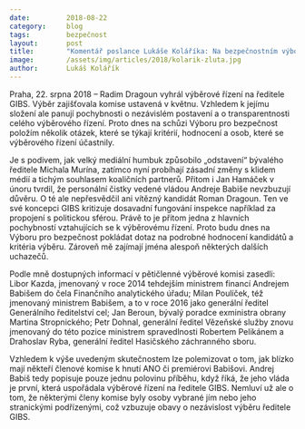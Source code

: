```yaml
---
date:         2018-08-22
category:     blog
tags:         bezpečnost
layout:       post
title:        "Komentář poslance Lukáše Koláříka: Na bezpečnostním výboru dnes požádám o informace k výběrovému řízení na ředitele GIBS"
image:        /assets/img/articles/2018/kolarik-zluta.jpg
author:       Lukáš Kolářík
---
```



Praha, 22. srpna 2018 – Radim Dragoun vyhrál výběrové řízení na ředitele GIBS. Výběr zajišťovala komise ustavená v květnu. Vzhledem k jejímu složení ale panují pochybnosti o nezávislém postavení a o transparentnosti celého výběrového řízení. Proto dnes na schůzi Výboru pro bezpečnost položím několik otázek, které se týkají kritérií, hodnocení a osob, které se výběrového řízení účastnily.

 

Je s podivem, jak velký mediální humbuk způsobilo „odstavení“ bývalého ředitele Michala Murína, zatímco nyní probíhají zásadní změny s klidem médií a tichým souhlasem koaličních partnerů. Přitom i Jan Hamáček v únoru tvrdil, že personální čistky vedené vládou Andreje Babiše nevzbuzují důvěru. O té ale nepřesvědčil ani vítězný kandidát Roman Dragoun. Ten ve své koncepci GIBS kritizuje dosavadní fungování inspekce například za propojení s politickou sférou. Právě to je přitom jedna z hlavních pochybností vztahujících se k výběrovému řízení. Proto budu dnes na Výboru pro bezpečnost pokládat dotaz na podrobné hodnocení kandidátů a kritéria výběru. Zároveň mě zajímají jména alespoň některých dalších uchazečů.

Podle mně dostupných informací v pětičlenné výběrové komisi zasedli: Libor Kazda, jmenovaný v roce 2014 tehdejším ministrem financí Andrejem Babišem do čela Finančního analytického úřadu; Milan Poulíček, též jmenovaný ministrem Babišem, a to v roce 2016 jako generální ředitel Generálního ředitelství cel; Jan Beroun, bývalý poradce exministra obrany Martina Stropnického; Petr Dohnal, generální ředitel Vězeňské služby znovu jmenovaný do této pozice ministrem spravedlnosti Robertem Pelikánem a Drahoslav Ryba, generální ředitel Hasičského záchranného sboru.

Vzhledem k výše uvedeným skutečnostem lze polemizovat o tom, jak blízko mají někteří členové komise k hnutí ANO či premiérovi Babišovi. Andrej Babiš tedy popisuje pouze jednu polovinu příběhu, když říká, že jeho vláda je první, která uspořádala výběrové řízení na ředitele GIBS. Nemluví už ale o tom, že některými členy komise byly osoby vybrané jím nebo jeho stranickými podřízenými, což vzbuzuje obavy o nezávislost výběru ředitele GIBS.
